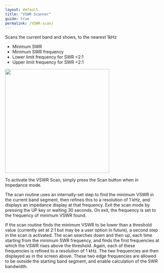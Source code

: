 ```yaml
---
layout: default
title: "VSWR Scanner"
guide: true
permalink: /VSWR-scan/
---
```

Scans the current band and shows, to the nearest 1kHz
  * Minimum SWR
  * Minimum SWR frequency
  * Lower limit frequency for SWR <2:1
  * Upper limit frequency for SWR <2:1

<img src='https://g1ojs.github.io/G1OJS-MR300-SARK100-Firmware/assets/img/SWR%20Scan%20640px.png' width=340px>

To activate the VSWR Scan, simply press the Scan button when in Impedance mode.

The scan routine uses an internally-set step to find the minimum VSWR in the current band segment, then refines this to a resolution of 1 kHz, and displays an impedance display at that frequency. Exit the scan mode by pressing the UP key or waiting 30 seconds. On exit, the frequency is set to the frequency of minimum VSWR found.

If the scan routine finds the minimum VSWR to be lower than a threshold value (currently set at 2:1 but may be a user option in future), a second step in the scan is activated. The scan searches down and then up, each time starting from the minimum SWR frequency, and finds the first frequencies at which the VSWR rises above the threshold. Again, each of these frequencies is refined to a resolution of 1 kHz. The two frequencies are then displayed as in the screen above. These two edge frequencies are allowed to be outside the starting band segment, and enable calculation of the SWR bandwidth.
